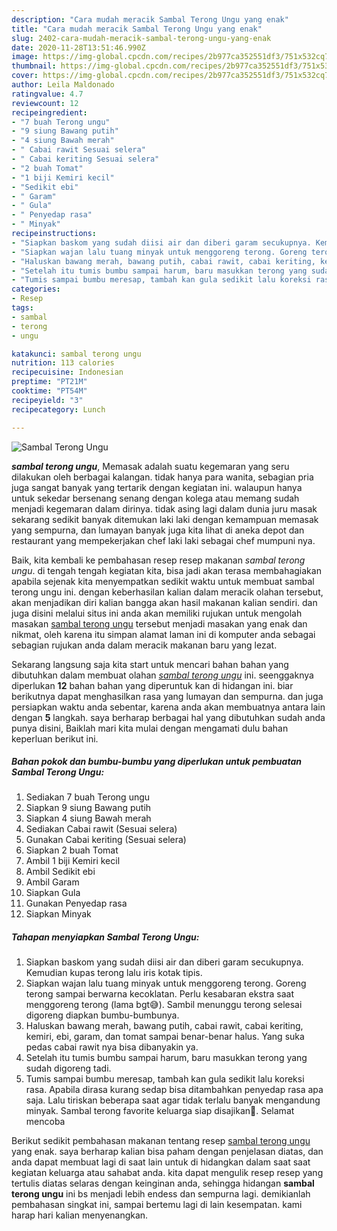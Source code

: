 ```yaml
---
description: "Cara mudah meracik Sambal Terong Ungu yang enak"
title: "Cara mudah meracik Sambal Terong Ungu yang enak"
slug: 2402-cara-mudah-meracik-sambal-terong-ungu-yang-enak
date: 2020-11-28T13:51:46.990Z
image: https://img-global.cpcdn.com/recipes/2b977ca352551df3/751x532cq70/sambal-terong-ungu-foto-resep-utama.jpg
thumbnail: https://img-global.cpcdn.com/recipes/2b977ca352551df3/751x532cq70/sambal-terong-ungu-foto-resep-utama.jpg
cover: https://img-global.cpcdn.com/recipes/2b977ca352551df3/751x532cq70/sambal-terong-ungu-foto-resep-utama.jpg
author: Leila Maldonado
ratingvalue: 4.7
reviewcount: 12
recipeingredient:
- "7 buah Terong ungu"
- "9 siung Bawang putih"
- "4 siung Bawah merah"
- " Cabai rawit Sesuai selera"
- " Cabai keriting Sesuai selera"
- "2 buah Tomat"
- "1 biji Kemiri kecil"
- "Sedikit ebi"
- " Garam"
- " Gula"
- " Penyedap rasa"
- " Minyak"
recipeinstructions:
- "Siapkan baskom yang sudah diisi air dan diberi garam secukupnya. Kemudian kupas terong lalu iris kotak tipis."
- "Siapkan wajan lalu tuang minyak untuk menggoreng terong. Goreng terong sampai berwarna kecoklatan. Perlu kesabaran ekstra saat menggoreng terong (lama bgt😅). Sambil menunggu terong selesai digoreng diapkan bumbu-bumbunya."
- "Haluskan bawang merah, bawang putih, cabai rawit, cabai keriting, kemiri, ebi, garam, dan tomat sampai benar-benar halus. Yang suka pedas cabai rawit nya bisa dibanyakin ya."
- "Setelah itu tumis bumbu sampai harum, baru masukkan terong yang sudah digoreng tadi."
- "Tumis sampai bumbu meresap, tambah kan gula sedikit lalu koreksi rasa. Apabila dirasa kurang sedap bisa ditambahkan penyedap rasa apa saja. Lalu tiriskan beberapa saat agar tidak terlalu banyak mengandung minyak. Sambal terong favorite keluarga siap disajikan🥰. Selamat mencoba"
categories:
- Resep
tags:
- sambal
- terong
- ungu

katakunci: sambal terong ungu 
nutrition: 113 calories
recipecuisine: Indonesian
preptime: "PT21M"
cooktime: "PT54M"
recipeyield: "3"
recipecategory: Lunch

---
```



![Sambal Terong Ungu](https://img-global.cpcdn.com/recipes/2b977ca352551df3/751x532cq70/sambal-terong-ungu-foto-resep-utama.jpg)

<b><i>sambal terong ungu</i></b>, Memasak adalah suatu kegemaran yang seru dilakukan oleh berbagai kalangan. tidak hanya para wanita, sebagian pria juga sangat banyak yang tertarik dengan kegiatan ini. walaupun hanya untuk sekedar bersenang senang dengan kolega atau memang sudah menjadi kegemaran dalam dirinya. tidak asing lagi dalam dunia juru masak sekarang sedikit banyak ditemukan laki laki dengan kemampuan memasak yang sempurna, dan lumayan banyak juga kita lihat di aneka depot dan restaurant yang mempekerjakan chef laki laki sebagai chef mumpuni nya.



Baik, kita kembali ke pembahasan resep resep makanan <i>sambal terong ungu</i>. di tengah tengah kegiatan kita, bisa jadi akan terasa membahagiakan apabila sejenak kita menyempatkan sedikit waktu untuk membuat sambal terong ungu ini. dengan keberhasilan kalian dalam meracik olahan tersebut, akan menjadikan diri kalian bangga akan hasil makanan kalian sendiri. dan juga disini melalui situs ini anda akan memiliki rujukan untuk mengolah masakan <u>sambal terong ungu</u> tersebut menjadi masakan yang enak dan nikmat, oleh karena itu simpan alamat laman ini di komputer anda sebagai sebagian rujukan anda dalam meracik makanan baru yang lezat.


Sekarang langsung saja kita start untuk mencari bahan bahan yang dibutuhkan dalam membuat olahan <u><i>sambal terong ungu</i></u> ini. seenggaknya diperlukan <b>12</b> bahan bahan yang diperuntuk kan di hidangan ini. biar berikutnya dapat menghasilkan rasa yang lumayan dan sempurna. dan juga persiapkan waktu anda sebentar, karena anda akan membuatnya antara lain dengan <b>5</b> langkah. saya berharap berbagai hal yang dibutuhkan sudah anda punya disini, Baiklah mari kita mulai dengan mengamati dulu bahan keperluan berikut ini.

<!--inarticleads1-->

##### Bahan pokok dan bumbu-bumbu yang diperlukan untuk pembuatan Sambal Terong Ungu:

1. Sediakan 7 buah Terong ungu
1. Siapkan 9 siung Bawang putih
1. Siapkan 4 siung Bawah merah
1. Sediakan  Cabai rawit (Sesuai selera)
1. Gunakan  Cabai keriting (Sesuai selera)
1. Siapkan 2 buah Tomat
1. Ambil 1 biji Kemiri kecil
1. Ambil Sedikit ebi
1. Ambil  Garam
1. Siapkan  Gula
1. Gunakan  Penyedap rasa
1. Siapkan  Minyak




<!--inarticleads2-->

##### Tahapan menyiapkan Sambal Terong Ungu:

1. Siapkan baskom yang sudah diisi air dan diberi garam secukupnya. Kemudian kupas terong lalu iris kotak tipis.
1. Siapkan wajan lalu tuang minyak untuk menggoreng terong. Goreng terong sampai berwarna kecoklatan. Perlu kesabaran ekstra saat menggoreng terong (lama bgt😅). Sambil menunggu terong selesai digoreng diapkan bumbu-bumbunya.
1. Haluskan bawang merah, bawang putih, cabai rawit, cabai keriting, kemiri, ebi, garam, dan tomat sampai benar-benar halus. Yang suka pedas cabai rawit nya bisa dibanyakin ya.
1. Setelah itu tumis bumbu sampai harum, baru masukkan terong yang sudah digoreng tadi.
1. Tumis sampai bumbu meresap, tambah kan gula sedikit lalu koreksi rasa. Apabila dirasa kurang sedap bisa ditambahkan penyedap rasa apa saja. Lalu tiriskan beberapa saat agar tidak terlalu banyak mengandung minyak. Sambal terong favorite keluarga siap disajikan🥰. Selamat mencoba




Berikut sedikit pembahasan makanan tentang resep <u>sambal terong ungu</u> yang enak. saya berharap kalian bisa paham dengan penjelasan diatas, dan anda dapat membuat lagi di saat lain untuk di hidangkan dalam saat saat kegiatan keluarga atau sahabat anda. kita dapat mengulik resep resep yang tertulis diatas selaras dengan keinginan anda, sehingga hidangan <b>sambal terong ungu</b> ini bs menjadi lebih endess dan sempurna lagi. demikianlah pembahasan singkat ini, sampai bertemu lagi di lain kesempatan. kami harap hari kalian menyenangkan.
